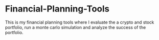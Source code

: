 # Financial-Planning-Tools
This is my financial planning tools where I evaluate the a crypto and stock portfolio, run a monte carlo simulation and analyze the success of the portfolio. 
